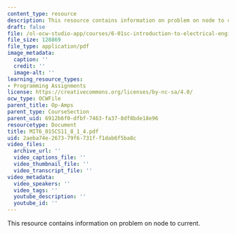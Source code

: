 ```yaml
---
content_type: resource
description: This resource contains information on problem on node to current.
draft: false
file: /ol-ocw-studio-app/courses/6-01sc-introduction-to-electrical-engineering-and-computer-science-i-spring-2011/2aeba74e267379f6731ff1dab6f5ba8c_MIT6_01SCS11_8_1_4.pdf
file_size: 128869
file_type: application/pdf
image_metadata:
  caption: ''
  credit: ''
  image-alt: ''
learning_resource_types:
- Programming Assignments
license: https://creativecommons.org/licenses/by-nc-sa/4.0/
ocw_type: OCWFile
parent_title: Op-Amps
parent_type: CourseSection
parent_uid: 6912b6f0-dfbf-7463-fa37-8df8bde18e96
resourcetype: Document
title: MIT6_01SCS11_8_1_4.pdf
uid: 2aeba74e-2673-79f6-731f-f1dab6f5ba8c
video_files:
  archive_url: ''
  video_captions_file: ''
  video_thumbnail_file: ''
  video_transcript_file: ''
video_metadata:
  video_speakers: ''
  video_tags: ''
  youtube_description: ''
  youtube_id: ''
---
```

This resource contains information on problem on node to current.